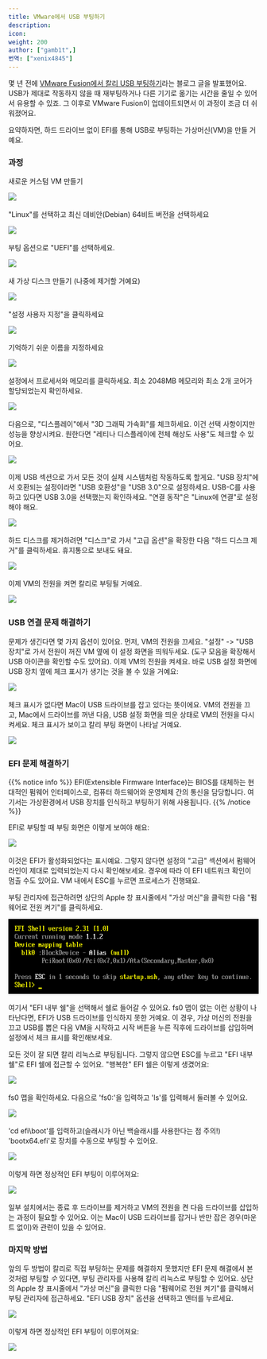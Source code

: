 ```yaml
---
title: VMware에서 USB 부팅하기
description:
icon:
weight: 200
author: ["gamb1t",]
번역: ["xenix4845"]
---
```


몇 년 전에 [VMware Fusion에서 칼리 USB 부팅하기](https://kali.org/blog/vmware-fusion-kali-usb-boot/)라는 블로그 글을 발표했어요. USB가 제대로 작동하지 않을 때 재부팅하거나 다른 기기로 옮기는 시간을 줄일 수 있어서 유용할 수 있죠. 그 이후로 VMware Fusion이 업데이트되면서 이 과정이 조금 더 쉬워졌어요.

요약하자면, 하드 드라이브 없이 EFI를 통해 USB로 부팅하는 가상머신(VM)을 만들 거예요.

### 과정

새로운 커스텀 VM 만들기

![](usb-boot-vm-1.png)

"Linux"를 선택하고 최신 데비안(Debian) 64비트 버전을 선택하세요

![](usb-boot-vm-2.png)

부팅 옵션으로 "UEFI"를 선택하세요.

![](usb-boot-vm-3.png)

새 가상 디스크 만들기 (나중에 제거할 거예요)

![](usb-boot-vm-4.png)

"설정 사용자 지정"을 클릭하세요

![](usb-boot-vm-5.png)

기억하기 쉬운 이름을 지정하세요

![](usb-boot-vm-6.png)

설정에서 프로세서와 메모리를 클릭하세요. 최소 2048MB 메모리와 최소 2개 코어가 할당되었는지 확인하세요.

![](usb-boot-vm-7.png)

다음으로, "디스플레이"에서 "3D 그래픽 가속화"를 체크하세요. 이건 선택 사항이지만 성능을 향상시켜요. 원한다면 "레티나 디스플레이에 전체 해상도 사용"도 체크할 수 있어요.

![](usb-boot-vm-8.png)

이제 USB 섹션으로 가서 모든 것이 실제 시스템처럼 작동하도록 할게요. "USB 장치"에서 호환되는 설정이라면 "USB 호환성"을 "USB 3.0"으로 설정하세요. USB-C를 사용하고 있다면 USB 3.0을 선택했는지 확인하세요. "연결 동작"은 "Linux에 연결"로 설정해야 해요.

![](usb-boot-vm-9.png)

하드 디스크를 제거하려면 "디스크"로 가서 "고급 옵션"을 확장한 다음 "하드 디스크 제거"를 클릭하세요. 휴지통으로 보내도 돼요.

![](usb-boot-vm-10.png)

이제 VM의 전원을 켜면 칼리로 부팅될 거예요.

![](usb-boot-vm-11.png)

### USB 연결 문제 해결하기

문제가 생긴다면 몇 가지 옵션이 있어요. 먼저, VM의 전원을 끄세요. "설정" -> "USB 장치"로 가서 전원이 꺼진 VM 옆에 이 설정 화면을 띄워두세요. (도구 모음을 확장해서 USB 아이콘을 확인할 수도 있어요). 이제 VM의 전원을 켜세요. 바로 USB 설정 화면에 USB 장치 옆에 체크 표시가 생기는 것을 볼 수 있을 거예요:

![](usb-boot-vm-20.png)

체크 표시가 없다면 Mac이 USB 드라이브를 잡고 있다는 뜻이에요. VM의 전원을 끄고, Mac에서 드라이브를 꺼낸 다음, USB 설정 화면을 띄운 상태로 VM의 전원을 다시 켜세요. 체크 표시가 보이고 칼리 부팅 화면이 나타날 거예요.

![](usb-boot-vm-13.png)

### EFI 문제 해결하기

{{% notice info %}}
EFI(Extensible Firmware Interface)는 BIOS를 대체하는 현대적인 펌웨어 인터페이스로, 컴퓨터 하드웨어와 운영체제 간의 통신을 담당합니다. 여기서는 가상환경에서 USB 장치를 인식하고 부팅하기 위해 사용됩니다.
{{% /notice %}}

EFI로 부팅할 때 부팅 화면은 이렇게 보여야 해요:

![](usb-boot-vm-14.png)

이것은 EFI가 활성화되었다는 표시예요. 그렇지 않다면 설정의 "고급" 섹션에서 펌웨어 라인이 제대로 입력되었는지 다시 확인해보세요. 경우에 따라 이 EFI 네트워크 확인이 멈출 수도 있어요. VM 내에서 ESC를 누르면 프로세스가 진행돼요.

부팅 관리자에 접근하려면 상단의 Apple 창 표시줄에서 "가상 머신"을 클릭한 다음 "펌웨어로 전원 켜기"를 클릭하세요.

![](usb-boot-vm-15.png)

여기서 "EFI 내부 쉘"을 선택해서 쉘로 들어갈 수 있어요. fs0 맵이 없는 이런 상황이 나타난다면, EFI가 USB 드라이브를 인식하지 못한 거예요. 이 경우, 가상 머신의 전원을 끄고 USB를 뽑은 다음 VM을 시작하고 시작 버튼을 누른 직후에 드라이브를 삽입하며 설정에서 체크 표시를 확인해보세요.

모든 것이 잘 되면 칼리 리눅스로 부팅됩니다. 그렇지 않으면 ESC를 누르고 "EFI 내부 쉘"로 EFI 쉘에 접근할 수 있어요. "행복한" EFI 쉘은 이렇게 생겼어요:

![](usb-boot-vm-16.png)

fs0 맵을 확인하세요. 다음으로 'fs0:'을 입력하고 'ls'를 입력해서 둘러볼 수 있어요.

![](usb-boot-vm-17.png)

'cd efi\boot'를 입력하고(슬래시가 아닌 백슬래시를 사용한다는 점 주의!) 'bootx64.efi'로 장치를 수동으로 부팅할 수 있어요.

![](usb-boot-vm-18.png)

이렇게 하면 정상적인 EFI 부팅이 이루어져요:

![](usb-boot-vm-11.png)

일부 설치에서는 종료 후 드라이브를 제거하고 VM의 전원을 켠 다음 드라이브를 삽입하는 과정이 필요할 수 있어요. 이는 Mac이 USB 드라이브를 잡거나 반만 잡은 경우(마운트 없이)와 관련이 있을 수 있어요.

### 마지막 방법

앞의 두 방법이 칼리로 직접 부팅하는 문제를 해결하지 못했지만 EFI 문제 해결에서 본 것처럼 부팅할 _수_ 있다면, 부팅 관리자를 사용해 칼리 리눅스로 부팅할 수 있어요. 상단의 Apple 창 표시줄에서 "가상 머신"을 클릭한 다음 "펌웨어로 전원 켜기"를 클릭해서 부팅 관리자에 접근하세요. "EFI USB 장치" 옵션을 선택하고 엔터를 누르세요.

![](usb-boot-vm-19.png)

이렇게 하면 정상적인 EFI 부팅이 이루어져요:

![](usb-boot-vm-11.png)
